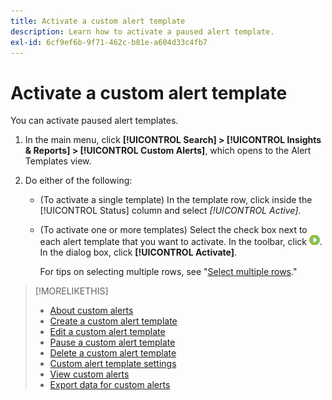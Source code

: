 ```yaml
---
title: Activate a custom alert template
description: Learn how to activate a paused alert template.
exl-id: 6cf9ef6b-9f71-462c-b81e-a604d33c4fb7
---
```

# Activate a custom alert template

You can activate paused alert templates.

1. In the main menu, click **[!UICONTROL Search] > [!UICONTROL Insights & Reports] > [!UICONTROL Custom Alerts]**, which opens to the Alert Templates view.

1. Do either of the following:

   * (To activate a single template) In the template row, click inside the [!UICONTROL Status] column and select *[!UICONTROL Active]*.
   
   * (To activate one or more templates) Select the check box next to each alert template that you want to activate. In the toolbar, click ![Activate](/help/search-social-commerce/assets/activate.png "Activate"). In the dialog box, click **[!UICONTROL Activate]**.
   
     For tips on selecting multiple rows, see "[Select multiple rows](/help/search-social-commerce/common-tasks/navigation-editing-selection/multiple-rows-select.md)."
    
>[!MORELIKETHIS]
>
>* [About custom alerts](alert-about.md)
>* [Create a custom alert template](alert-template-create.md)
>* [Edit a custom alert template](alert-template-edit.md)
>* [Pause a custom alert template](alert-template-pause.md)
>* [Delete a custom alert template](alert-template-delete.md)
>* [Custom alert template settings](alert-template-settings.md)
>* [View custom alerts](alert-view.md)
>* [Export data for custom alerts](alert-export-data.md)
